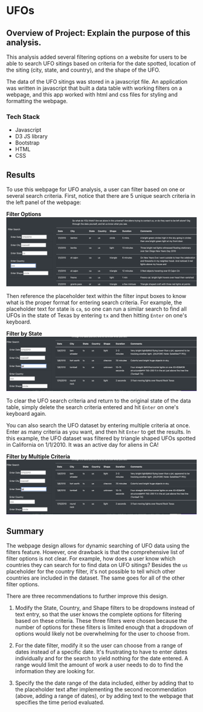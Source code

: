 # UFOs

## Overview of Project: Explain the purpose of this analysis.

This analysis added several filtering options on a website for users to be able to search UFO sitings based on criteria for the date spotted, location of the siting (city, state, and country), and the shape of the UFO.

The data of the UFO sitings was stored in a javascript file. An application was written in javascript that built a data table with working filters on a webpage, and this app worked with html and css files for styling and formatting the webpage. 

### Tech Stack
- Javascript
- D3 JS library
- Bootstrap
- HTML
- CSS

## Results

To use this webpage for UFO analysis, a user can filter based on one or several search criteria. First, notice that there are 5 unique search criteria in the left panel of the webpage:

**Filter Options** 
![All Filters](/static/images/All_Filters.png)

Then reference the placeholder text within the filter input boxes to know what is the proper format for entering search criteria. For example, the placeholder text for state is `ca`, so one can run a similar search to find all UFOs in the state of Texas by entering `tx` and then hitting `Enter` on one's keyboard. 

**Filter by State**
![Texas Filter](/static/images/Texas_Filter.png)

To clear the UFO search criteria and return to the original state of the data table, simply delete the search criteria entered and hit `Enter` on one's keyboard again.

You can also search the UFO dataset by entering multiple criteria at once. Enter as many criteria as you want, and then hit `Enter` to get the results. In this example, the UFO dataset was filtered by triangle shaped UFOs spotted in California on 1/1/2010. It was an active day for aliens in CA!

**Filter by Multiple Criteria**
![Multiple Filters](/static/images/Texas_Filter.png)


## Summary

The webpage design allows for dynamic searching of UFO data using the filters feature. However, one drawback is that the comprehensive list of filter options is not clear. For example, how does a user know which countries they can search for to find data on UFO sitings? Besides the `us` placeholder for the country filter, it's not possible to tell which other countries are included in the dataset. The same goes for all of the other filter options.

There are three recommendations to further improve this design.

1. Modify the State, Country, and Shape filters to be dropdowns instead of text entry, so that the user knows the complete options for filtering based on these criteria. These three filters were chosen because the number of options for these filters is limited enough that a dropdown of options would likely not be overwhelming for the user to choose from.

2. For the date filter, modify it so the user can choose from a range of dates instead of a specific date. It's frustrating to have to enter dates individually and for the search to yield nothing for the date entered. A range would limit the amount of work a user needs to do to find the information they are looking for.

3. Specify the the date range of the data included, either by adding that to the placeholder text after implementing the second recommendation (above, adding a range of dates), or by adding text to the webpage that specifies the time period evaluated. 